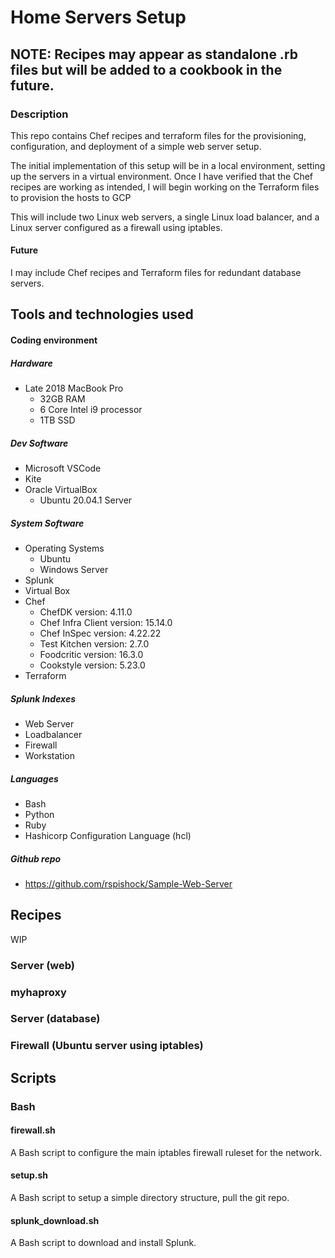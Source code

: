 # Home Servers Setup

## NOTE: Recipes may appear as standalone .rb files but will be added to a cookbook in the future.

### Description
This repo contains Chef recipes and terraform files for the provisioning, configuration, and deployment of a simple web server setup.

The initial implementation of this setup will be in a local environment, setting up the servers in a virtual environment.  Once I have verified that the Chef recipes are working as intended, I will begin working on the Terraform files to provision the hosts to GCP 

This will include two Linux web servers, a single Linux load balancer, and a Linux server configured as a firewall using iptables.

#### Future
I may include Chef recipes and Terraform files for redundant database servers.


## Tools and technologies used
#### Coding environment
##### Hardware
- Late 2018 MacBook Pro
    - 32GB RAM
    - 6 Core Intel i9 processor
    - 1TB SSD

##### Dev Software
- Microsoft VSCode
- Kite
- Oracle VirtualBox
    - Ubuntu 20.04.1 Server

##### System Software
- Operating Systems
    - Ubuntu
    - Windows Server
- Splunk
- Virtual Box
- Chef
    - ChefDK version: 4.11.0
    - Chef Infra Client version: 15.14.0
    - Chef InSpec version: 4.22.22
    - Test Kitchen version: 2.7.0
    - Foodcritic version: 16.3.0
    - Cookstyle version: 5.23.0
- Terraform

##### Splunk Indexes
- Web Server 
- Loadbalancer
- Firewall
- Workstation

##### Languages
- Bash
- Python
- Ruby
- Hashicorp Configuration Language (hcl)


##### Github repo
- https://github.com/rspishock/Sample-Web-Server


## Recipes
WIP
### Server (web)
### myhaproxy
### Server (database)
### Firewall (Ubuntu server using iptables)

## Scripts
### Bash
#### firewall.sh
A Bash script to configure the main iptables firewall ruleset for the network.

#### setup.sh
A Bash script to setup a simple directory structure, pull the git repo.

#### splunk_download.sh
A Bash script to download and install Splunk.